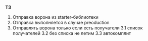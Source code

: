 **ТЗ**
1. Отправка ворона из starter-библиотеки
2. Отправка выполняется в случае preoduction
3. Отправлять ворона только если есть получатели
3.1 список получателей
3.2 без списка не летим
3.3 автокомплит

